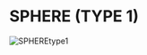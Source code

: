 # SPHERE (TYPE 1)
![SPHEREtype1](https://user-images.githubusercontent.com/102920189/162578620-10afdc55-d127-4b22-8a10-f63062208eb7.png)
